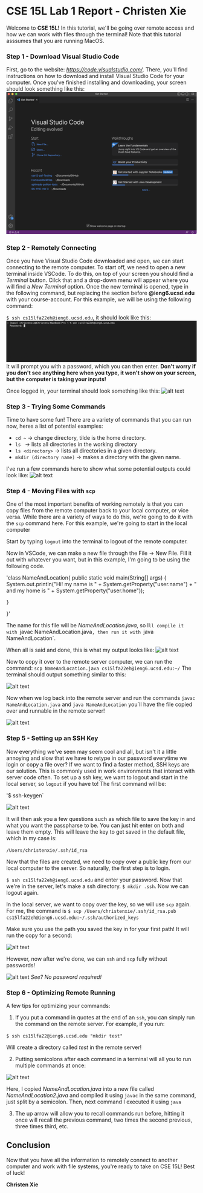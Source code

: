 # CSE 15L Lab 1 Report - Christen Xie  

Welcome to **CSE 15L!** In this tutorial, we'll be going over remote access and how we can work with files through the terminal! Note that this tutorial asssumes that you are running MacOS.

### Step 1 - Download Visual Studio Code
First, go to the website: *https://code.visualstudio.com/*. There, you'll find instructions on how to download and install Visual Studio Code for your computer. Once you've finished installing and downloading, your screen should look something like this:
![alt text](https://github.com/christen03/cse15l-lab-reports/blob/main/lab1images/vscode.png)

### Step 2 - Remotely Connecting

Once you have Visual Studio Code downloaded and open, we can start connecting to the remote computer. To start off, we need to open a new terminal inside VSCode. To do this, on top of your screen you should find a *Terminal* button. Cilck that and a drop-down menu will appear where you will find a *New Terminal* option. Once the new terminal is opened, type in the following command, but replacing the section before **@ieng6.ucsd.edu** with your course-account. 
For this example, we will be using the following command:

`$ ssh cs15lfa22eh@ieng6.ucsd.edu`, it should look like this: 
![alt text](https://github.com/christen03/cse15l-lab-reports/blob/main/lab1images/ssh-run.png)
It will prompt you with a password, which you can then enter. **Don't worry if you don't see anything here when you type, it won't show on your screen, but the computer is taking your inputs!**

Once logged in, your terminal should look something like this:
![alt text](https://github.com/christen03/cse15l-lab-reports/blob/main/remotely-connected.png/)

### Step 3 - Trying Some Commands

Time to have some fun! There are a variety of commands that you can run now, heres a list of potential examples:
- `cd ~` -> change directory, tilde is the home directory.
- `ls ` -> lists all directories in the working directory
- `ls <directory>` -> lists all directories in a given directory.
- `mkdir (directory name)` -> makes a directory with the given name.

I've run a few commands here to show what some potential outputs could look like: 
![alt text](https://github.com/christen03/cse15l-lab-reports/blob/main/trying-some-commands.png/)

### Step 4 - Moving Files with `scp`

One of the most important benefits of working remotely is that you can copy files from the remote computer back to your local computer, or vice versa. While there are a variety of ways to do this, we're going to do it with the `scp` command here. For this example, we're going to start in the local computer

Start by typing `logout` into the terminal to logout of the remote computer.

Now in VSCode, we can make a new file through the File -> New File. Fill it out with whatever you want, but in this example, I'm going to be using the following code. 

'class NameAndLocation{
    public static void main(String[] args) {
        System.out.println("Hi! my name is " + System.getProperty("user.name") + " and my home is " + System.getProperty("user.home"));
        
    }
}'

The name for this file will be *NameAndLocation.java*, so I`ll compile it with `javac NameAndLocation.java`, then run it with `java NameAndLocation`.

When all is said and done, this is what my output looks like:
![alt text](https://github.com/christen03/cse15l-lab-reports/blob/main/java-running.png/)

Now to copy it over to the remote server computer, we can run the command:
`scp NameAndLocation.java cs15lfa22eh@ieng6.ucsd.edu:~/`
The terminal should output something similar to this:

![alt text](https://github.com/christen03/cse15l-lab-reports/blob/main/scp-copying.png/)

Now when we log back into the remote server and run the commands `javac NameAndLocation.java` and `java NameAndLocation` you`ll have the file copied over and runnable in the remote server! 

![alt text](https://github.com/christen03/cse15l-lab-reports/blob/main/scp-copied.png/)

### Step 5 - Setting up an SSH Key

Now everything we've seen may seem cool and all, but isn't it a little annoying and slow that we have to retype in our password everytime we login or copy a file over? If we want to find a faster method, SSH keys are our solution. This is commonly used in work environments that interact with server code often. To set up a ssh key, we want to logout and start in the local server, so `logout` if you have to! The first command will be:

'$ ssh-keygen`

![alt text](https://github.com/christen03/cse15l-lab-reports/blob/main/ssh-key-generate.png/)

It will then ask you a few questions such as which file to save the key in and what you want the passpharse to be. You can just hit enter on both and leave them empty. This will leave the key to get saved in the default file, which in my case is:

`/Users/christenxie/.ssh/id_rsa`

Now that the files are created, we need to copy over a public key from our local computer to the server. So naturally, the first step is to login.

`$ ssh cs15lfa22eh@ieng6.ucsd.edu` and enter your password.
Now that we're in the server, let's make a ssh directory.
`$ mkdir .ssh`. Now we can logout again.

In the local server, we want to copy over the key, so we will use `scp` again. For me, the command is 
`$ scp /Users/christenxie/.ssh/id_rsa.pub cs15lfa22eh@ieng6.ucsd.edu:~/.ssh/authorized_keys`

Make sure you use the path you saved the key in for your first path! It will run the copy for a second: 

![alt text](https://github.com/christen03/cse15l-lab-reports/blob/main/ssh-key-login.png/)

However, now after we're done, we can `ssh` and `scp` fully without passwords!

![alt text](https://github.com/christen03/cse15l-lab-reports/blob/main/ssh-key-loggedin.png/)
*See? No password required!*

### Step 6 - Optimizing Remote Running

A few tips for optimizing your commands:
1. If you put a command in quotes at the end of an `ssh`, you can simply run the command on the remote server. For example, if you run:

`$ ssh cs15lfa22@ieng6.ucsd.edu "mkdir test"`

Will create a directory called *test* in the remote server!

2. Putting semicolons after each command in a terminal will all you to run multiple commands at once:  

![alt text](https://github.com/christen03/cse15l-lab-reports/blob/main/optimize.png/)

Here, I copied *NameAndLocation.java* into a new file called *NameAndLocation2.java* and compiled it using `javac` in the same command, just split by a semicolon. Then, next command I executed it using `java`

3. The up arrow will allow you to recall commands run before, hitting it once will recall the previous command, two times the second previous, three times third, etc.

## Conclusion

Now that you have all the information to remotely connect to another computer and work with file systems, you're ready to take on CSE 15L! Best of luck!

**Christen Xie**